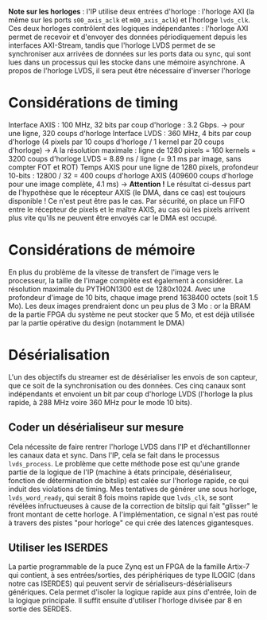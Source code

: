 
**Note sur les horloges** : l'IP utilise deux entrées d'horloge : l'horloge AXI (la même sur les ports `s00_axis_aclk` et `m00_axis_aclk`) et l'horloge `lvds_clk`. Ces deux horloges contrôlent des logiques indépendantes : l'horloge AXI permet de recevoir et d'envoyer des données périodiquement depuis les interfaces AXI-Stream, tandis que l'horloge LVDS permet de se synchroniser aux arrivées de données sur les ports data ou sync, qui sont lues dans un processus qui les stocke dans une mémoire asynchrone.
A propos de l'horloge LVDS, il sera peut être nécessaire d'inverser l'horloge

# Considérations de timing

Interface AXIS : 100 MHz, 32 bits par coup d'horloge : 3.2 Gbps. -> pour une ligne, 320 coups d'horloge
Interface LVDS : 360 MHz, 4 bits par coup d'horloge (4 pixels par 10 coups d'horloge / 1 kernel par 20 coups d'horloge)
-> A la résolution maximale : ligne de 1280 pixels  = 160 kernels = 3200 coups d'horloge LVDS = 8.89 ns / ligne (= 9.1 ms par image, sans compter FOT et ROT)
Temps AXIS pour une ligne de 1280 pixels, profondeur 10-bits : 12800 / 32 = 400 coups d'horloge AXIS (409600 coups d'horloge pour une image complète, 4.1 ms)
-> **Attention !** Le résultat ci-dessus part de l'hypothèse que le récepteur AXIS (le DMA, dans ce cas) est toujours disponible ! Ce n'est peut être pas le cas. Par sécurité, on place un FIFO entre le récepteur de pixels et le maître AXIS, au cas où les pixels arrivent plus vite qu'ils ne peuvent être envoyés car le DMA est occupé.

# Considérations de mémoire

En plus du problème de la vitesse de transfert de l'image vers le processeur, la taille de l'image complète est également à considérer. La résolution maximale du PYTHON1300 est de 1280x1024. Avec une profondeur d'image de 10 bits, chaque image prend 1638400 octets (soit 1.5 Mo). Les deux images prendraient donc un peu plus de 3 Mo : or la BRAM de la partie FPGA du système ne peut stocker que 5 Mo, et est déjà utilisée par la partie opérative du design (notamment le DMA)

# Désérialisation

L'un des objectifs du streamer est de désérialiser les envois de son capteur, que ce soit de la synchronisation ou des données. Ces cinq canaux sont indépendants et envoient un bit par coup d'horloge LVDS (l'horloge la plus rapide, à 288 MHz voire 360 MHz pour le mode 10 bits).

## Coder un désérialiseur sur mesure

Cela nécessite de faire rentrer l'horloge LVDS dans l'IP et d’échantillonner les canaux data et sync. Dans l'IP, cela se fait dans le processus `lvds_process`.
Le problème que cette méthode pose est qu'une grande partie de la logique de l'IP (machine à états principale, désérialiseur, fonction de détermination de bitslip) est calée sur l'horloge rapide, ce qui induit des violations de timing. Mes tentatives de générer une sous horloge, `lvds_word_ready`, qui serait 8 fois moins rapide que `lvds_clk`, se sont révélées infructueuses à cause de la correction de bitslip qui fait "glisser" le front montant de cette horloge. A l'implémentation, ce signal n'est pas routé à travers des pistes "pour horloge" ce qui crée des latences gigantesques.

## Utiliser les ISERDES

La partie programmable de la puce Zynq est un FPGA de la famille Artix-7 qui contient, à ses entrées/sorties, des périphériques de type ILOGIC (dans notre cas ISERDES) qui peuvent servir de sérialiseurs-désérialiseurs génériques. Cela permet d'isoler la logique rapide aux pins d'entrée, loin de la logique principale. Il suffit ensuite d'utiliser l'horloge divisée par 8 en sortie des SERDES.